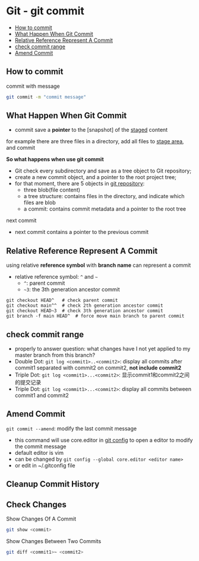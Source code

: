 # Git - git commit

* [How to commit](#how-to-commit)
* [What Happen When Git Commit](#what-happen-when-git-commit)
* [Relative Reference Represent A Commit](#relative-reference-represent-a-commit)
* [check commit range](#check-commit-range)
* [Amend Commit](#amend-commit)

## How to commit

commit with message

```bash
git commit -m "commit message"
```

## What Happen When Git Commit

- commit save a **pointer** to the [snapshot] of the [staged](git-glossary.md#staging-area) content

for example there are three files in a directory, add all files to [stage area](git-glossary.md#staging-area), and commit

**So what happens when use git commit**

- Git check every subdirectory and save as a tree object to Git repository;
- create a new commit object, and a pointer to the root project tree;
- for that moment, there are 5 objects in [git repository](git-glossary.md#git-directory):
  - three blob(file content)
  - a tree structure: contains files in the directory, and indicate which files are blob
  - a commit: contains commit metadata and a pointer to the root tree

next commit

- next commit contains a pointer to the previous commit

## Relative Reference Represent A Commit

using relative **reference symbol** with **branch name** can represent a commit

- relative reference symbol: `^` and `~`
  - `^`: parent commit
  - `~3`: the 3th generation ancestor commit

```shell
git checkout HEAD^   # check parent commit
git checkout main^^  # check 2th generation ancestor commit
git checkout HEAD~3  # check 3th generation ancestor commit
git branch -f main HEAD^  # force move main branch to parent commit
```

## check commit range

- properly to answer question: what changes have I not yet applied to my master branch from this branch?
- Double Dot: `git log <commit1>..<commit2>`: display all commits after commit1 separated with commit2 on commit2, **not include commit2**
- Triple Dot: `git log <commit1>...<commit2>`: 显示commit1和commit2之间的提交记录
- Triple Dot: `git log <commit1>...<commit2>`: display all commits between commit1 and commit2

## Amend Commit

`git commit --amend`: modify the last commit message

- this command will use core.editor in [git config](git-configuration.md) to open a editor to modify the commit message
- default editor is vim
- can be changed by `git config --global core.editor <editor name>`
- or edit in ~/.gitconfig file

## Cleanup Commit History

## Check Changes 

Show Changes Of A Commit

```sh
git show <commit>
```

Show Changes Between Two Commits

```sh
git diff <commit1>~ <commit2>
```
